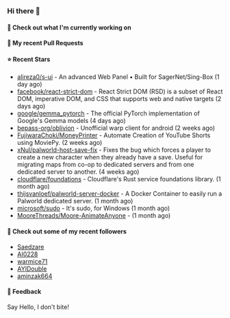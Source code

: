 ### Hi there 👋

#### 👷 Check out what I'm currently working on

#### 🔨 My recent Pull Requests


#### ⭐ Recent Stars

- [alireza0/s-ui](https://github.com/alireza0/s-ui) - An advanced Web Panel • Built for SagerNet/Sing-Box (1 day ago)
- [facebook/react-strict-dom](https://github.com/facebook/react-strict-dom) - React Strict DOM (RSD) is a subset of React DOM, imperative DOM, and CSS that supports web and native targets (2 days ago)
- [google/gemma_pytorch](https://github.com/google/gemma_pytorch) - The official PyTorch implementation of Google&#39;s Gemma models (4 days ago)
- [bepass-org/oblivion](https://github.com/bepass-org/oblivion) - Unofficial warp client for android (2 weeks ago)
- [FujiwaraChoki/MoneyPrinter](https://github.com/FujiwaraChoki/MoneyPrinter) - Automate Creation of YouTube Shorts using MoviePy. (2 weeks ago)
- [xNul/palworld-host-save-fix](https://github.com/xNul/palworld-host-save-fix) - Fixes the bug which forces a player to create a new character when they already have a save. Useful for migrating maps from co-op to dedicated servers and from one dedicated server to another. (4 weeks ago)
- [cloudflare/foundations](https://github.com/cloudflare/foundations) - Cloudflare&#39;s Rust service foundations library. (1 month ago)
- [thijsvanloef/palworld-server-docker](https://github.com/thijsvanloef/palworld-server-docker) - A Docker Container to easily run a Palworld dedicated server. (1 month ago)
- [microsoft/sudo](https://github.com/microsoft/sudo) - It&#39;s sudo, for Windows (1 month ago)
- [MooreThreads/Moore-AnimateAnyone](https://github.com/MooreThreads/Moore-AnimateAnyone) -  (1 month ago)

#### 👯 Check out some of my recent followers

- [Saedzare](https://github.com/Saedzare)
- [AI0228](https://github.com/AI0228)
- [warmice71](https://github.com/warmice71)
- [AYIDouble](https://github.com/AYIDouble)
- [aminzak664](https://github.com/aminzak664)

#### 💬 Feedback

Say Hello, I don't bite!